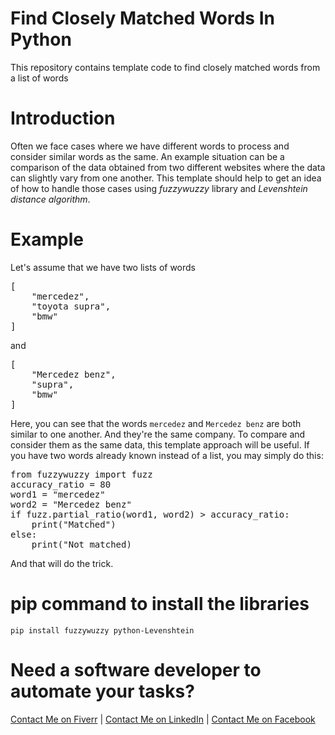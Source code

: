 # Find Closely Matched Words In Python
This repository contains template code to find closely matched words from a list of words

# Introduction
Often we face cases where we have different words to process and consider similar words as the same. An example situation can be a comparison of the data obtained from two different websites where the data can slightly vary from one another. This template should help to get an idea of how to handle those cases using <i>fuzzywuzzy</i> library and <i>Levenshtein distance algorithm</i>. 

# Example
Let's assume that we have two lists of words<be>
<pre>[
    "mercedez",
    "toyota supra",
    "bmw"
]</pre>
and
<pre>[
    "Mercedez benz",
    "supra",
    "bmw"
]</pre>

Here, you can see that the words <code>mercedez</code> and <code>Mercedez benz</code> are both similar to one another. And they're the same company. To compare and consider them as the same data, this template approach will be useful. If you have two words already known instead of a list, you may simply do this:
<pre>from fuzzywuzzy import fuzz
accuracy_ratio = 80
word1 = "mercedez"
word2 = "Mercedez benz"
if fuzz.partial_ratio(word1, word2) > accuracy_ratio:
    print("Matched")
else:
    print("Not matched)</pre>
And that will do the trick.

# pip command to install the libraries
<code>pip install fuzzywuzzy python-Levenshtein</code>

# Need a software developer to automate your tasks?
<a href="https://www.fiverr.com/thechoyon">Contact Me on Fiverr</a> | <a href="https://www.linkedin.com/in/tufayel-ahmed-cse/">Contact Me on LinkedIn</a> | <a href="https://www.facebook.com/cse.tufayel/">Contact Me on Facebook</a>
